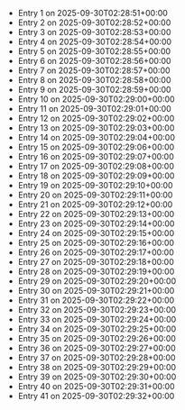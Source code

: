 - Entry 1 on 2025-09-30T02:28:51+00:00
- Entry 2 on 2025-09-30T02:28:52+00:00
- Entry 3 on 2025-09-30T02:28:53+00:00
- Entry 4 on 2025-09-30T02:28:54+00:00
- Entry 5 on 2025-09-30T02:28:55+00:00
- Entry 6 on 2025-09-30T02:28:56+00:00
- Entry 7 on 2025-09-30T02:28:57+00:00
- Entry 8 on 2025-09-30T02:28:58+00:00
- Entry 9 on 2025-09-30T02:28:59+00:00
- Entry 10 on 2025-09-30T02:29:00+00:00
- Entry 11 on 2025-09-30T02:29:01+00:00
- Entry 12 on 2025-09-30T02:29:02+00:00
- Entry 13 on 2025-09-30T02:29:03+00:00
- Entry 14 on 2025-09-30T02:29:04+00:00
- Entry 15 on 2025-09-30T02:29:06+00:00
- Entry 16 on 2025-09-30T02:29:07+00:00
- Entry 17 on 2025-09-30T02:29:08+00:00
- Entry 18 on 2025-09-30T02:29:09+00:00
- Entry 19 on 2025-09-30T02:29:10+00:00
- Entry 20 on 2025-09-30T02:29:11+00:00
- Entry 21 on 2025-09-30T02:29:12+00:00
- Entry 22 on 2025-09-30T02:29:13+00:00
- Entry 23 on 2025-09-30T02:29:14+00:00
- Entry 24 on 2025-09-30T02:29:15+00:00
- Entry 25 on 2025-09-30T02:29:16+00:00
- Entry 26 on 2025-09-30T02:29:17+00:00
- Entry 27 on 2025-09-30T02:29:18+00:00
- Entry 28 on 2025-09-30T02:29:19+00:00
- Entry 29 on 2025-09-30T02:29:20+00:00
- Entry 30 on 2025-09-30T02:29:21+00:00
- Entry 31 on 2025-09-30T02:29:22+00:00
- Entry 32 on 2025-09-30T02:29:23+00:00
- Entry 33 on 2025-09-30T02:29:24+00:00
- Entry 34 on 2025-09-30T02:29:25+00:00
- Entry 35 on 2025-09-30T02:29:26+00:00
- Entry 36 on 2025-09-30T02:29:27+00:00
- Entry 37 on 2025-09-30T02:29:28+00:00
- Entry 38 on 2025-09-30T02:29:29+00:00
- Entry 39 on 2025-09-30T02:29:30+00:00
- Entry 40 on 2025-09-30T02:29:31+00:00
- Entry 41 on 2025-09-30T02:29:32+00:00
